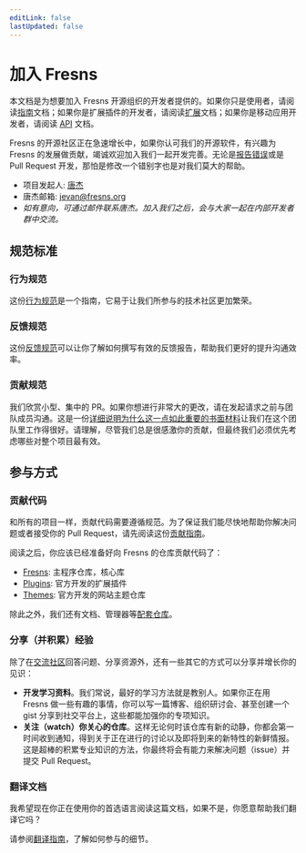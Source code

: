 ```yaml
---
editLink: false
lastUpdated: false
---
```


# 加入 Fresns

本文档是为想要加入 Fresns 开源组织的开发者提供的。如果你只是使用者，请阅读[指南](../guide/)文档；如果你是扩展插件的开发者，请阅读[扩展](https://docs.fresns.com/zh-Hans/open-source/extensions/)文档；如果你是移动应用开发者，请阅读 [API](https://docs.fresns.com/zh-Hans/clients/api/) 文档。

Fresns 的开源社区正在急速增长中，如果你认可我们的开源软件，有兴趣为 Fresns 的发展做贡献，竭诚欢迎加入我们一起开发完善。无论是[报告错误](../guide/feedback.md)或是 Pull Request 开发，那怕是修改一个错别字也是对我们莫大的帮助。

- 项目发起人: [唐杰](https://tangjie.me/about)
- 唐杰邮箱: [jevan@fresns.org](mailto:jevan@fresns.org)
- *如有意向，可通过邮件联系唐杰。加入我们之后，会与大家一起在内部开发者群中交流。*

## 规范标准

### 行为规范

这份[行为规范](https://www.contributor-covenant.org/zh-cn/version/2/0/code_of_conduct/)是一个指南，它易于让我们所参与的技术社区更加繁荣。

### 反馈规范

这份[反馈规范](https://www.chiark.greenend.org.uk/~sgtatham/bugs-cn.html)可以让你了解如何撰写有效的反馈报告，帮助我们更好的提升沟通效率。

### 贡献规范

我们欣赏小型、集中的 PR。如果你想进行非常大的更改，请在发起请求之前与团队成员沟通。这是一份[详细说明为什么这一点如此重要的书面材料](https://www.netlify.com/blog/2020/03/31/how-to-scope-down-prs/)让我们在这个团队里工作得很好。请理解，尽管我们总是很感激你的贡献，但最终我们必须优先考虑哪些对整个项目最有效。

## 参与方式

### 贡献代码

和所有的项目一样，贡献代码需要遵循规范。为了保证我们能尽快地帮助你解决问题或者接受你的 Pull Request，请先阅读这份[贡献指南](../contributing/)。

阅读之后，你应该已经准备好向 Fresns 的仓库贡献代码了：

- [Fresns](https://github.com/fresns/fresns): 主程序仓库，核心库
- [Plugins](https://github.com/fresns/plugins): 官方开发的扩展插件
- [Themes](https://github.com/fresns/client-website-themes): 官方开发的网站主题仓库

除此之外，我们还有文档、管理器等[配套仓库](https://github.com/fresns)。

### 分享（并积累）经验

除了在[交流社区](https://discuss.fresns.org/zh-Hans)回答问题、分享资源外，还有一些其它的方式可以分享并增长你的见识：

- **开发学习资料**。我们常说，最好的学习方法就是教别人。如果你正在用 Fresns 做一些有趣的事情，你可以写一篇博客、组织研讨会、甚至创建一个 gist 分享到社交平台上，这些都能加强你的专项知识。
- **关注（watch）你关心的仓库**。这样无论何时该仓库有新的动静，你都会第一时间收到通知，得到关于正在进行的讨论以及即将到来的新特性的新鲜情报。这是超棒的积累专业知识的方法，你最终将会有能力来解决问题（issue）并提交 Pull Request。

### 翻译文档

我希望现在你正在使用你的首选语言阅读这篇文档，如果不是，你愿意帮助我们翻译它吗？

请参阅[翻译指南](../contributing/translations.md)，了解如何参与的细节。